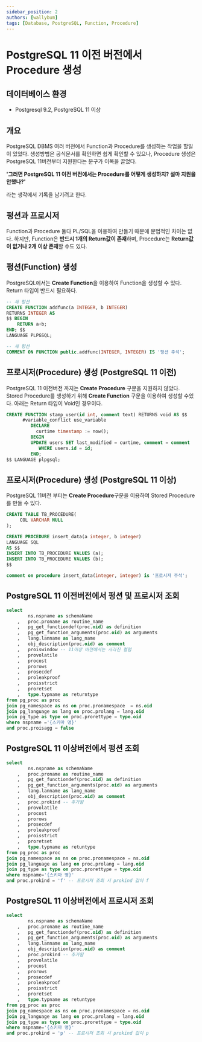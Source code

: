 ```yaml
---
sidebar_position: 2
authors: [wallybum]
tags: [Database, PostgreSQL, Function, Procedure]
---
```

# PostgreSQL 11 이전 버전에서 Procedure 생성

## 데이터베이스 환경
- Postgresql 9.2, PostgreSQL 11 이상

## 개요
PostgreSQL DBMS 여러 버전에서 Function과 Procedure를 생성하는 작업을 할일이 있었다. 
생성방법은 공식문서를 확인하면 쉽게 확인할 수 있으나,
Procedure 생성은 PostgreSQL 11버전부터 지원한다는 문구가 이목을 끌었다.

**'그러면 PostgreSQL 11 이전 버전에서는 Procedure를 어떻게 생성하지? 설마 지원을 안했나?'** 

라는 생각에서 기록을 남기려고 한다.

## 펑션과 프로시저
Function과 Procedure 둘다 PL/SQL을 이용하여 만들기 때문에 문법적인 차이는 없다.
하지만, Function은 **반드시 1개의 Return값이 존재**하며, Procedure는 **Return값이 없거나 2개 이상 존재**할 수도 있다.

## 펑션(Function) 생성
PostgreSQL에서는 **Create Function**을 이용하여 Function을 생성할 수 있다. Return 타입이 반드시 필요하다.

```sql
-- 새 펑션
CREATE FUNCTION addfunc(a INTEGER, b INTEGER)
RETURNS INTEGER AS
$$ BEGIN
    RETURN a+b;
END; $$
LANGUAGE PLPGSQL;

-- 새 펑션
COMMENT ON FUNCTION public.addfunc(INTEGER, INTEGER) IS '펑션 주석';
```

## 프로시저(Procedure) 생성 (PostgreSQL 11 이전)
PostgreSQL 11 이전버전 까지는 **Create Procedure** 구문을 지원하지 않았다. Stored Procedure를 생성하기 위해 **Create Function** 구문을 이용하여 생성할 수있다. 아래는 Return 타입이 Void인 경우이다.

```sql
CREATE FUNCTION stamp_user(id int, comment text) RETURNS void AS $$ 
   	  #variable_conflict use_variable 
         DECLARE 
           curtime timestamp := now(); 
         BEGIN 
         UPDATE users SET last_modified = curtime, comment = comment 
            WHERE users.id = id; 
         END; 
$$ LANGUAGE plpgsql; 
```
## 프로시저(Procedure) 생성 (PostgreSQL 11 이상)
PostgreSQL 11버전 부터는 **Create Procedure**구문을 이용하여 Stored Procedure를 만들 수 있다.

```sql
CREATE TABLE TB_PROCEDURE(
     COL VARCHAR NULL
);

CREATE PROCEDURE insert_data(a integer, b integer)
LANGUAGE SQL
AS $$
INSERT INTO TB_PROCEDURE VALUES (a);
INSERT INTO TB_PROCEDURE VALUES (b);
$$

comment on procedure insert_data(integer, integer) is '프로시저 주석';
```

## PostgreSQL 11 이전버전에서 펑션 및 프로시저 조회
```sql
select
		ns.nspname as schemaName
	,	proc.proname as routine_name
	,	pg_get_functiondef(proc.oid) as definition
	,	pg_get_function_arguments(proc.oid) as arguments
	,	lang.lanname as lang_name
	,	obj_description(proc.oid) as comment
	,	proiswindow -- 11이상 버전에서는 사라진 컬럼
	,	provolatile
	,	procost
	,	prorows
	,	prosecdef
	,	proleakproof
	,	proisstrict
	,	proretset
	,	type.typname as returntype
from pg_proc as proc
join pg_namespace as ns on proc.pronamespace  = ns.oid
join pg_language as lang on proc.prolang = lang.oid
join pg_type as type on proc.prorettype = type.oid
where nspname ='{스키마 명}'
and proc.proisagg = false
```

## PostgreSQL 11 이상버전에서 펑션 조회
```sql
select
		ns.nspname as schemaName
	,	proc.proname as routine_name
	,	pg_get_functiondef(proc.oid) as definition
	,	pg_get_function_arguments(proc.oid) as arguments
	,	lang.lanname as lang_name
	,	obj_description(proc.oid) as comment
	,	proc.prokind -- 추가됨
	,	provolatile
	,	procost
	,	prorows
	,	prosecdef
	,	proleakproof
	,	proisstrict
	,	proretset
	,	type.typname as retuntype
from pg_proc as proc
join pg_namespace as ns on proc.pronamespace = ns.oid
join pg_language as lang on proc.prolang = lang.oid
join pg_type as type on proc.prorettype = type.oid
where nspname='{스키마 명}'
and proc.prokind = 'f' -- 프로시저 조회 시 prokind 값이 f
```


## PostgreSQL 11 이상버전에서 프로시저 조회
```sql
select
		ns.nspname as schemaName
	,	proc.proname as routine_name
	,	pg_get_functiondef(proc.oid) as definition
	,	pg_get_function_arguments(proc.oid) as arguments
	,	lang.lanname as lang_name
	,	obj_description(proc.oid) as comment
	,	proc.prokind -- 추가됨
	,	provolatile
	,	procost
	,	prorows
	,	prosecdef
	,	proleakproof
	,	proisstrict
	,	proretset
	,	type.typname as retuntype
from pg_proc as proc
join pg_namespace as ns on proc.pronamespace = ns.oid
join pg_language as lang on proc.prolang = lang.oid
join pg_type as type on proc.prorettype = type.oid
where nspname='{스키마 명}'
and proc.prokind = 'p' -- 프로시저 조회 시 prokind 값이 p
```